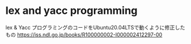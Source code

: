 # lex and yacc programming
lex & Yacc プログラミングのコードをUbuntu20.04LTSで動くように修正したもの
https://iss.ndl.go.jp/books/R100000002-I000002412297-00
